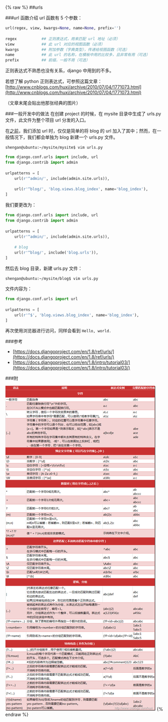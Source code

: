 {% raw %}
##urls

###url 函数介绍
url 函数有 5 个参数：
```python
url(regex, view, kwargs=None, name=None, prefix='')

regex           ## 正则表达式，用来匹配 url 地址（必须）
view            ## 此 url 对应的视图函数（必须）
kwargs          ## 附加参数（字典类型），传递给视图函数（可选）
name            ## 此 url 的名称，在模板中用的比较多，且非常有用（可选）
prefix          ## 前缀，一般不用（可选）
```

正则表达式不熟悉也没有关系，django 中用到的不多。

若想了解 python 正则表达式，可参照这篇文章：[http://www.cnblogs.com/huxi/archive/2010/07/04/1771073.html](http://www.cnblogs.com/huxi/archive/2010/07/04/1771073.html)

（文章末尾会贴出他那张经典的图片）


###一般开发中的做法
在创建 project 的时候，在 mysite 目录中生成了 urls.py 文件，此文件为整个项目 url 分发的入口。

在[之前](2015-07-13-first-django-app.html)，我们添加 url 时，仅仅是简单的将 blog 的 url 加入了其中；然而，在一般情况下，我们都会单独为 blog 新建一个 urls.py 文件。
```shell
shengan@ubuntu:~/mysite/mysite$ vim urls.py
```
```python
from django.conf.urls import include, url
from django.contrib import admin

urlpatterns = [
    url(r'^admin/', include(admin.site.urls)),

    url(r'^blog/', 'blog.views.blog_index', name='blog_index'),
]
```
我们要更改为：
```python
from django.conf.urls import include, url
from django.contrib import admin

urlpatterns = [
    url(r'^admin/', include(admin.site.urls)),

	# blog
    url(r'^blog/', include('blog.urls')),
]
```

然后去 blog 目录，新建 urls.py 文件：
```shell
shengan@ubuntu:~/mysite/blog$ vim urls.py
```

文件内容为：
```python
from django.conf.urls import url

urlpatterns = [
    url(r'^$', 'blog.views.blog_index', name='blog_index'),
]
```

再次使用浏览器进行访问，同样会看到 `Hello, world.`


###参考
* [https://docs.djangoproject.com/en/1.8/ref/urls/](https://docs.djangoproject.com/en/1.8/ref/urls/)
* [https://docs.djangoproject.com/en/1.8/intro/tutorial03/](https://docs.djangoproject.com/en/1.8/intro/tutorial03/)

###附

![](/img/django_urls_001.png)
{% endraw %}
